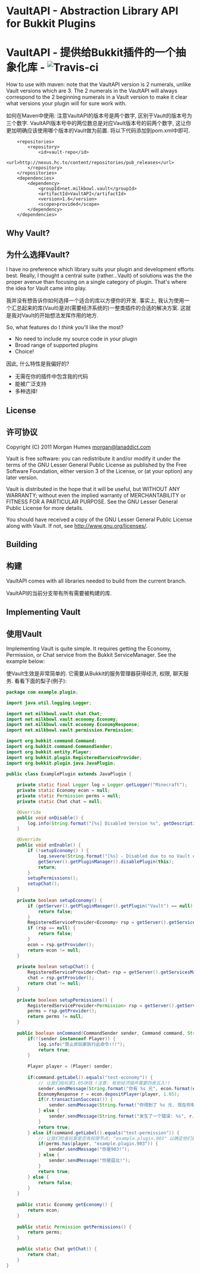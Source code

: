 # VaultAPI - Abstraction Library API for Bukkit Plugins
# VaultAPI - 提供给Bukkit插件的一个抽象化库 - ![Travis-ci](https://travis-ci.org/MilkBowl/VaultAPI.svg?branch=master)

How to use with maven: note that the VaultAPI version is 2 numerals, unlike Vault versions which are 3.  The 2 numerals in the VaultAPI will always correspond to the 2 beginning numerals in a Vault version to make it clear what versions your plugin will for sure work with.

如何在Maven中使用: 注意VaultAPI的版本号是两个数字, 区别于Vault的版本号为三个数字. VaultAPI版本号中的两位数总是对应Vault版本号的前两个数字, 这让你更加明确应该使用哪个版本的Vault做为前置.
将以下代码添加到pom.xml中即可.
```
    <repositories>
        <repository>
	        <id>vault-repo</id>
	        <url>http://nexus.hc.to/content/repositories/pub_releases</url>
        </repository>
    </repositories>
    <dependencies>
        <dependency>
            <groupId>net.milkbowl.vault</groupId>
            <artifactId>VaultAPI</artifactId>
            <version>1.6</version>
            <scope>provided</scope>
        </dependency>
    </dependencies>

```

## Why Vault?
## 为什么选择Vault?
I have no preference which library suits your plugin and development efforts
best.  Really, I thought a central suite (rather...Vault) of solutions was the
the proper avenue than focusing on a single category of plugin.  That's where
the idea for Vault came into play.

我并没有想告诉你如何选择一个适合的库以方便你的开发. 事实上, 我认为使用一个汇总起来的库(Vault)是对(需要经济系统的)一整类插件的合适的解决方案. 这就是我对Vault的开始想法发挥作用的地方.

So, what features do I _think_ you'll like the most?

 * No need to include my source code in your plugin
 * Broad range of supported plugins
 * Choice!
 
因此, 什么特性是我偏好的?
 * 无需在你的插件中包含我的代码
 * 能被广泛支持
 * 多种选择!
 
## License
## 许可协议
Copyright (C) 2011 Morgan Humes <morgan@lanaddict.com>

Vault is free software: you can redistribute it and/or modify
it under the terms of the GNU Lesser General Public License as published by
the Free Software Foundation, either version 3 of the License, or
(at your option) any later version.

Vault is distributed in the hope that it will be useful,
but WITHOUT ANY WARRANTY; without even the implied warranty of
MERCHANTABILITY or FITNESS FOR A PARTICULAR PURPOSE.  See the
GNU Lesser General Public License for more details.

You should have received a copy of the GNU Lesser General Public License
along with Vault.  If not, see <http://www.gnu.org/licenses/>.

## Building
## 构建
VaultAPI comes with all libraries needed to build from the current branch.

VaultAPI的当前分支带有所有需要被构建的库.


## Implementing Vault
## 使用Vault
Implementing Vault is quite simple. It requires getting the Economy, Permission, or Chat service from the Bukkit ServiceManager. See the example below:

使Vault生效是非常简单的. 它需要从Bukkit的服务管理器获得经济, 权限, 聊天服务. 看看下面的梨子(例子):

```java
package com.example.plugin;

import java.util.logging.Logger;

import net.milkbowl.vault.chat.Chat;
import net.milkbowl.vault.economy.Economy;
import net.milkbowl.vault.economy.EconomyResponse;
import net.milkbowl.vault.permission.Permission;

import org.bukkit.command.Command;
import org.bukkit.command.CommandSender;
import org.bukkit.entity.Player;
import org.bukkit.plugin.RegisteredServiceProvider;
import org.bukkit.plugin.java.JavaPlugin;

public class ExamplePlugin extends JavaPlugin {
    
    private static final Logger log = Logger.getLogger("Minecraft");
    private static Economy econ = null;
    private static Permission perms = null;
    private static Chat chat = null;

    @Override
    public void onDisable() {
        log.info(String.format("[%s] Disabled Version %s", getDescription().getName(), getDescription().getVersion()));
    }

    @Override
    public void onEnable() {
        if (!setupEconomy() ) {
            log.severe(String.format("[%s] - Disabled due to no Vault dependency found!", getDescription().getName()));
            getServer().getPluginManager().disablePlugin(this);
            return;
        }
        setupPermissions();
        setupChat();
    }
    
    private boolean setupEconomy() {
        if (getServer().getPluginManager().getPlugin("Vault") == null) {
            return false;
        }
        RegisteredServiceProvider<Economy> rsp = getServer().getServicesManager().getRegistration(Economy.class);
        if (rsp == null) {
            return false;
        }
        econ = rsp.getProvider();
        return econ != null;
    }
    
    private boolean setupChat() {
        RegisteredServiceProvider<Chat> rsp = getServer().getServicesManager().getRegistration(Chat.class);
        chat = rsp.getProvider();
        return chat != null;
    }
    
    private boolean setupPermissions() {
        RegisteredServiceProvider<Permission> rsp = getServer().getServicesManager().getRegistration(Permission.class);
        perms = rsp.getProvider();
        return perms != null;
    }
    
    public boolean onCommand(CommandSender sender, Command command, String commandLabel, String[] args) {
        if(!(sender instanceof Player)) {
            log.info("禁止非玩家执行此命令!!!");
            return true;
        }
        
        Player player = (Player) sender;
        
        if(command.getLabel().equals("test-economy")) {
            // 让我们给玩家1.05块钱 (注意: 有些经济插件需要四舍五入!)
            sender.sendMessage(String.format("你有 %s 元", econ.format(econ.getBalance(player.getName()))));
            EconomyResponse r = econ.depositPlayer(player, 1.05);
            if(r.transactionSuccess()) {
                sender.sendMessage(String.format("你得到了 %s 元. 现在你有 %s", econ.format(r.amount), econ.format(r.balance)));
            } else {
                sender.sendMessage(String.format("发生了一个错误: %s", r.errorMessage));
            }
            return true;
        } else if(command.getLabel().equals("test-permission")) {
            // 让我们检查玩家是否有权限节点: "example.plugin.903" 以确定他们是903还是逗比.
            if(perms.has(player, "example.plugin.903")) {
                sender.sendMessage("你是903!");
            } else {
                sender.sendMessage("你是逗比!");
            }
            return true;
        } else {
            return false;
        }
    }
    
    public static Economy getEconomy() {
        return econ;
    }
    
    public static Permission getPermissions() {
        return perms;
    }
    
    public static Chat getChat() {
        return chat;
    }
}
```
